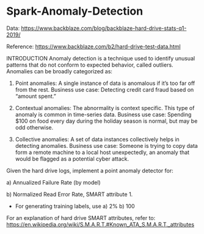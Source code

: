# Spark-Anomaly-Detection

Data: https://www.backblaze.com/blog/backblaze-hard-drive-stats-q1-2019/

Reference: https://www.backblaze.com/b2/hard-drive-test-data.html

INTRODUCTION
Anomaly detection is a technique used to identify unusual patterns that do not
conform to expected behavior, called outliers.
Anomalies can be broadly categorized as:

1. Point anomalies: A single instance of data is anomalous if it’s too far off from the
rest. Business use case: Detecting credit card fraud based on “amount spent.”

2. Contextual anomalies: The abnormality is context specific. This type of anomaly is
common in time-series data. Business use case: Spending $100 on food every day
during the holiday season is normal, but may be odd otherwise.

3. Collective anomalies: A set of data instances collectively helps in detecting
anomalies. Business use case: Someone is trying to copy data form a remote machine
to a local host unexpectedly, an anomaly that would be flagged as a potential cyber
attack.

Given the hard drive logs, implement a point anomaly
detector for:

a) Annualized Failure Rate (by model)

b) Normalized Read Error Rate, SMART attribute 1.

- For generating training labels, use a) 2% b) 100

For an explanation of hard drive SMART attributes, refer to:
https://en.wikipedia.org/wiki/S.M.A.R.T.#Known_ATA_S.M.A.R.T._attributes
